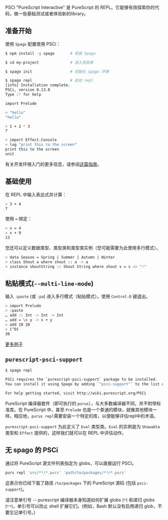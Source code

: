 
PSCi "PureScript Interactive" 是 PureScript 的 REPL。它能够有效探索你的代码，做一些基础测试或者体验新的library。

## 准备开始

使用 `Spago` 配置使用 PSCi：

```bash
$ npm install -g spago       # 安装 Spago

$ cd my-project              # 进入空目录

$ spago init                 # 初始化 spago 环境

$ spago repl                 # 启动 repl
[info] Installation complete.
PSCi, version 0.13.8
Type :? for help

import Prelude

> "hello"
"hello"

> 1 + 2 * 3
7

> import Effect.Console
> log "print this to the screen"
print this to the screen
unit
```

有关开发环境入门的更多信息，请参阅[这篇指南](http://www.purescript.org/learn/getting-started/)。

## 基础使用

在 REPL 中输入表达式并计算：

```bash
> 3 + 4
7
```

使用 `=` 绑定：

```bash
> x = 4
> x + 9
13
```

您还可以定义数据类型、类型类和类型类实例（您可能需要为此使用多行模式）。

```bash
> data Season = Spring | Summer | Autumn | Winter
> class Shout a where shout :: a -> a
> instance shoutString :: Shout String where shout s = s <> "!"
```

## 粘贴模式(`--multi-line-mode`)

输入 `:paste` (或 `:pa`) 进入多行模式（粘贴模式）。使用 `Control-D` 键退出。

```bash
> import Prelude
> :paste
… add :: Int -> Int -> Int
… add = \x y -> x + y
> add 10 20
> (^D)
30
```

[更多例子](https://asciinema.org/a/0y56unmja6fqire01x20zb5xx)

## `purescript-psci-support`

```bash
$ spago repl

PSCi requires the `purescript-psci-support` package to be installed.
You can install it using Spago by adding `"psci-support"` to the list of dependencies in `spago.dhall`.

For help getting started, visit http://wiki.purescript.org/PSCi
```

PureScript 编译器套件（即可执行的 `purus`），与大多数编译器不同，并不附带标准库。在 PureScript 中，甚至 `Prelude` 也是一个普通的模块，就像其他模块一样。相应地，`purus repl`需要安装一个特定的库，以便能够评估repl中的术语。

`purescript-psci-support` 为此定义了 `Eval` 类型类。`Eval` 的实例是为 `Showable` 类型和 `Effect` 提供的，这样我们就可以在 REPL 中评估动作。

## 无 spago 的 PSCi

通过将 PureScript 源文件列表指定为 globs，可以直接运行 PSCI。

```bash
purs repl 'src/**/*.purs' 'path/to/packages/**/*.purs'
```

这表示你已经下载了路径 `/to/packages` 下的 PureScript 源码 (包括 `psci-support`)。

请注意单引号 -- purescript 编译器本身知道如何扩展 globs (`*`) 和递归 globs (`**`)，单引号可以防止 shell 扩展它们。(例如，Bash 默认没有启用递归 glob，不要忘记单引号。)
